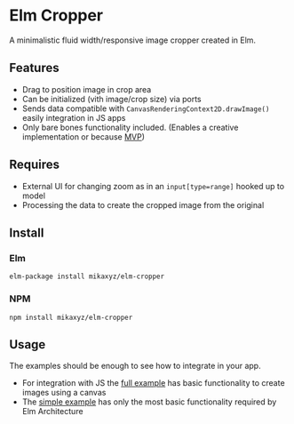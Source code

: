 # Elm Cropper

A minimalistic fluid width/responsive image cropper created in Elm.

## Features
* Drag to position image in crop area
* Can be initialized (vith image/crop size) via ports
* Sends data compatible with `CanvasRenderingContext2D.drawImage()` easily integration in JS apps
* Only bare bones functionality included. (Enables a creative implementation or because [MVP](https://en.wikipedia.org/wiki/Minimum_viable_product))

## Requires
* External UI for changing zoom as in an `input[type=range]` hooked up to model
* Processing the data to create the cropped image from the original

## Install

### Elm
	elm-package install mikaxyz/elm-cropper

### NPM
	npm install mikaxyz/elm-cropper

## Usage
The examples should be enough to see how to integrate in your app.

* For integration with JS the [full example](https://mika.xyz/elm-cropper/example/) has basic functionality to create images using a canvas
* The [simple example](https://mika.xyz/elm-cropper/example/simple.html) has only the most basic functionality required by Elm Architecture

